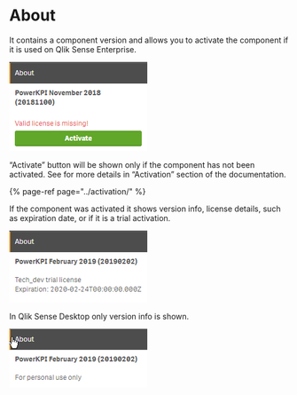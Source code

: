 # About

It contains a component version and allows you to activate the component if it is used on Qlik Sense Enterprise.

![](../.gitbook/assets/image%20%28150%29.png)

“Activate” button will be shown only if the component has not been activated. See for more details in “Activation” section of the documentation.

{% page-ref page="../activation/" %}

If the component was activated it shows version info, license details, such as expiration date, or if it is a trial activation.

![](../.gitbook/assets/image%20%2864%29.png)

In Qlik Sense Desktop only version info is shown.

![](../.gitbook/assets/image%20%2847%29.png)


